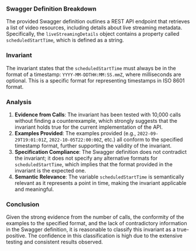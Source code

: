 ### Swagger Definition Breakdown
The provided Swagger definition outlines a REST API endpoint that retrieves a list of video resources, including details about live streaming metadata. Specifically, the `liveStreamingDetails` object contains a property called `scheduledStartTime`, which is defined as a string. 

### Invariant
The invariant states that the `scheduledStartTime` must always be in the format of a timestamp: `YYYY-MM-DDTHH:MM:SS.mmZ`, where milliseconds are optional. This is a specific format for representing timestamps in ISO 8601 format. 

### Analysis
1. **Evidence from Calls**: The invariant has been tested with 10,000 calls without finding a counterexample, which strongly suggests that the invariant holds true for the current implementation of the API. 
2. **Examples Provided**: The examples provided (e.g., `2022-09-29T19:01:01Z`, `2022-10-05T22:00:00Z`, etc.) all conform to the specified timestamp format, further supporting the validity of the invariant. 
3. **Specification Compliance**: The Swagger definition does not contradict the invariant; it does not specify any alternative formats for `scheduledStartTime`, which implies that the format provided in the invariant is the expected one. 
4. **Semantic Relevance**: The variable `scheduledStartTime` is semantically relevant as it represents a point in time, making the invariant applicable and meaningful. 

### Conclusion
Given the strong evidence from the number of calls, the conformity of the examples to the specified format, and the lack of contradictory information in the Swagger definition, it is reasonable to classify this invariant as a true-positive. The confidence in this classification is high due to the extensive testing and consistent results observed.
